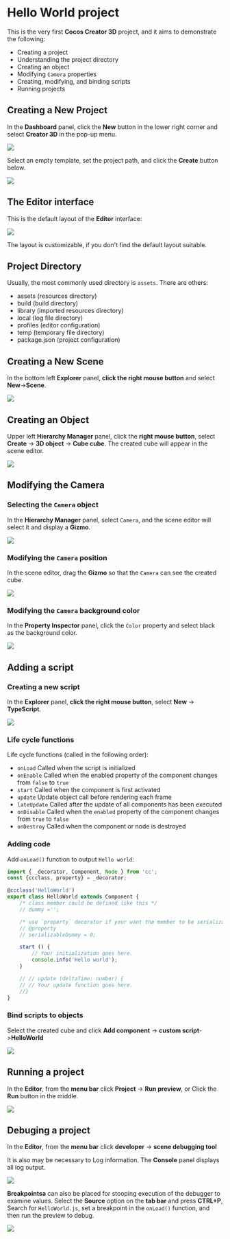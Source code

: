 # Hello World project

This is the very first __Cocos Creator 3D__ project, and it aims to demonstrate the following:
  - Creating a project
  - Understanding the project directory
  - Creating an object
  - Modifying `Camera` properties
  - Creating, modifying, and binding scripts
  - Running projects

## Creating a New Project

In the __Dashboard__ panel, click the __New__ button in the lower right corner and select __Creator 3D__ in the pop-up menu.

<img src="index/dashboard.png"/>

Select an empty template, set the project path, and click the __Create__ button below.

![](index/new.png)

## The Editor interface

This is the default layout of the __Editor__ interface: 

![](index/engine.png)

The layout is customizable, if you don't find the default layout suitable.

## Project Directory
Usually, the most commonly used directory is `assets`. There are others:

- assets (resources directory)
- build (build directory)
- library (imported resources directory)
- local (log file directory)
- profiles (editor configuration)
- temp (temporary file directory)
- package.json (project configuration)

## Creating a New Scene

In the bottom left __Explorer__ panel, __click the right mouse button__ and select __New__->__Scene__.

![](index/scene.png)

## Creating an Object

Upper left __Hierarchy Manager__ panel, click the __right mouse button__, select __Create__ -> __3D object__ -> __Cube cube__. The created cube will appear in the scene editor.

![](index/cube.png)

## Modifying the Camera

### Selecting the `Camera` object
In the __Hierarchy Manager__ panel, select `Camera`, and the scene editor will select it and display a __Gizmo__.

![](index/select.png)

### Modifying the `Camera` position
In the scene editor, drag the __Gizmo__ so that the `Camera` can see the created cube.

![](index/move.png)

### Modifying the `Camera` background color
In the __Property Inspector__ panel, click the `Color` property and select black as the background color. 

![](index/property.png)

## Adding a script

### Creating a new script
In the __Explorer__ panel, __click the right mouse button__, select __New__ -> __TypeScript__. 

![](index/script.png)

### Life cycle functions
Life cycle functions (called in the following order):
   - `onLoad`
     Called when the script is initialized
   - `onEnable`
     Called when the enabled property of the component changes from `false` to `true`
   - `start`
     Called when the component is first activated
   - `update` 
     Update object call before rendering each frame
   - `lateUpdate`
     Called after the update of all components has been executed
   - `onDisable`
     Called when the `enabled` property of the component changes from `true` to `false`
   - `onDestroy`
     Called when the component or node is destroyed

### Adding code
Add `onLoad()` function to output `Hello world`:

```ts
import { _decorator, Component, Node } from 'cc';
const {ccclass, property} = _decorator;

@ccclass('HelloWorld')
export class HelloWorld extends Component {
    /* class member could be defined like this */
    // dummy ='';

    /* use `property` decorator if your want the member to be serializable */
    // @property
    // serializableDummy = 0;

    start () {
        // Your initialization goes here.
        console.info('Hello world');
    }

    // // update (deltaTime: number) {
    // // Your update function goes here.
    //}
}
```

### Bind scripts to objects
Select the created cube and click __Add component__ -> __custom script__->__HelloWorld__

![](index/component.png)

## Running a project
In the __Editor__, from the __menu bar__ click __Project__ -> __Run preview__, or Click the __Run__ button in the middle. 

![](index/run.png)

## Debuging a project
In the __Editor__, from the __menu bar__ click __developer__ -> __scene debugging tool__

It is also may be necessary to Log information. The __Console__ panel displays all log output.

![](index/console.png)

__Breakpointsa__ can also be placed for stooping execution of the debugger to examine values. Select the __Source__ option on the __tab bar__ and press __CTRL+P__, Search for `HelloWorld.js`, set a breakpoint in the `onLoad()` function, and then run the preview to debug. 

![](index/debug.png)